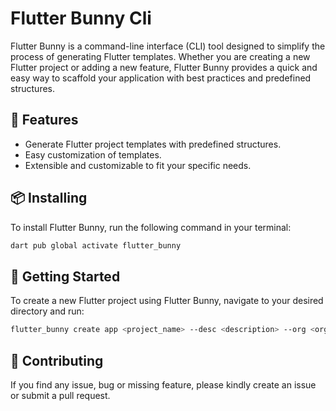 # Flutter Bunny Cli

Flutter Bunny is a command-line interface (CLI) tool designed to simplify the process of generating Flutter templates. Whether you are creating a new Flutter project or adding a new feature, Flutter Bunny provides a quick and easy way to scaffold your application with best practices and predefined structures.


## 🎁 Features

* Generate Flutter project templates with predefined structures.
* Easy customization of templates.
* Extensible and customizable to fit your specific needs.

## 📦 Installing

To install Flutter Bunny, run the following command in your terminal:

```sh
dart pub global activate flutter_bunny
```

## 🚀 Getting Started

To create a new Flutter project using Flutter Bunny, navigate to your desired directory and run:

```sh
flutter_bunny create app <project_name> --desc <description> --org <org> --host_url <host_url> 
```

## 📝 Contributing

If you find any issue, bug or missing feature, please kindly create an issue or submit a pull request.

